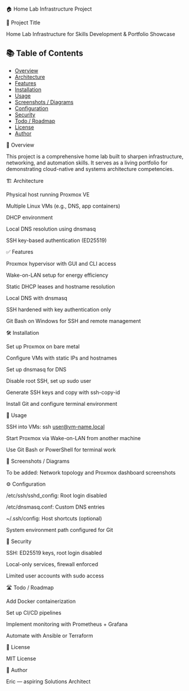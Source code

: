 🏠 Home Lab Infrastructure Project

📌 Project Title

Home Lab Infrastructure for Skills Development & Portfolio Showcase

## 📚 Table of Contents

- [Overview](#-overview)
- [Architecture](#-architecture)
- [Features](#-features)
- [Installation](#-installation)
- [Usage](#-usage)
- [Screenshots / Diagrams](#-screenshots--diagrams)
- [Configuration](#-configuration)
- [Security](#-security)
- [Todo / Roadmap](#-todo--roadmap)
- [License](#-license)
- [Author](#-author)

🧩 Overview

This project is a comprehensive home lab built to sharpen infrastructure, networking, and automation skills. It serves as a living portfolio for demonstrating cloud-native and systems architecture competencies.

🏗️ Architecture

Physical host running Proxmox VE

Multiple Linux VMs (e.g., DNS, app containers)

DHCP environment

Local DNS resolution using dnsmasq

SSH key-based authentication (ED25519)

✅ Features

Proxmox hypervisor with GUI and CLI access

Wake-on-LAN setup for energy efficiency

Static DHCP leases and hostname resolution

Local DNS with dnsmasq

SSH hardened with key authentication only

Git Bash on Windows for SSH and remote management

🛠️ Installation

Set up Proxmox on bare metal

Configure VMs with static IPs and hostnames

Set up dnsmasq for DNS

Disable root SSH, set up sudo user

Generate SSH keys and copy with ssh-copy-id

Install Git and configure terminal environment

🚀 Usage

SSH into VMs: ssh user@vm-name.local

Start Proxmox via Wake-on-LAN from another machine

Use Git Bash or PowerShell for terminal work

📸 Screenshots / Diagrams

To be added: Network topology and Proxmox dashboard screenshots

⚙️ Configuration

/etc/ssh/sshd_config: Root login disabled

/etc/dnsmasq.conf: Custom DNS entries

~/.ssh/config: Host shortcuts (optional)

System environment path configured for Git

🔐 Security

SSH: ED25519 keys, root login disabled

Local-only services, firewall enforced

Limited user accounts with sudo access

🛣️ Todo / Roadmap

Add Docker containerization

Set up CI/CD pipelines

Implement monitoring with Prometheus + Grafana

Automate with Ansible or Terraform

📄 License

MIT License

👤 Author

Eric — aspiring Solutions Architect

